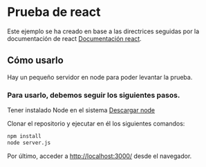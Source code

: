 # Prueba de react

Este ejemplo se ha creado en base a las directrices seguidas por la documentación de react [Documentación react](https://facebook.github.io/react/docs/getting-started.html).

## Cómo usarlo

Hay un pequeño servidor en node para poder levantar la prueba.

### Para usarlo, debemos seguir los siguientes pasos.

Tener instalado Node en el sistema [Descargar node](https://nodejs.org/en/download/)

Clonar el repositorio y ejecutar en él los siguientes comandos:

```sh
npm install
node server.js
```
Por último, acceder a  <http://localhost:3000/> desde el navegador.


